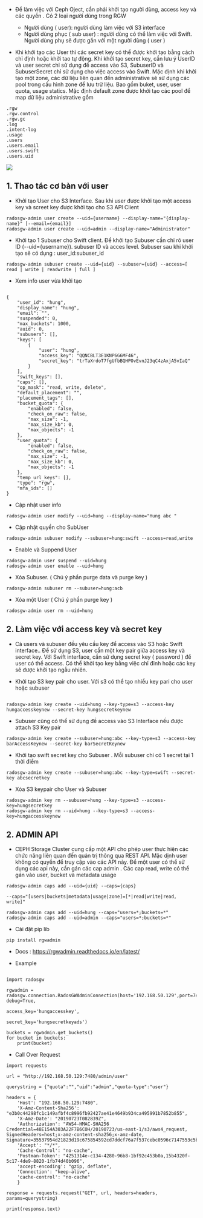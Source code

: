 

- Để làm việc với Ceph Oject,  cần phải khởi tạo người dùng, access key và các quyền . Có 2 loại người dùng trong RGW
    - Người dùng ( user): người dùng làm việc với S3 interface
    - Người dùng phục ( sub user)  : người dùng có thể làm việc với Swift. Người dùng phụ sẽ được gắn với một người dùng ( user ) 

- Khi khởi tạo các User thì các secret key có thể được khởi tạo bằng cách chỉ định hoặc khởi tao tự động. Khi khởi tạo secret key, cần lưu ý UserID và user secret chỉ sử dụng để access vào S3, SubuserID và SubuserSecret chỉ sử dụng cho việc access vào Swift. Mặc định khi khởi tạo một zone, các dữ liệu liên quan đến  administrative  sẽ sử dụng các pool trong cấu hình zone để lưu trữ liệu. Bao gồm buket, user, user quota, usage statics. Mặc định default zone được khởi tạo các pool để map dữ liệu administrative gồm 
```
.rgw
.rgw.control
.rgw.gc
.log
.intent-log
.usage
.users
.users.email
.users.swift
.users.uid
```

![](http://docs.ceph.com/docs/master/_images/ditaa-b4d57ecd6d1bf334f8d70e716c0870738a375d5a.png)


## 1. Thao tác cơ bàn với user 

- Khởi tạo User cho S3 Interface. Sau khi user được khởi tạo một access key và screet key được khởi tạo cho S3 API Client
```
radosgw-admin user create --uid={username} --display-name="{display-name}" [--email={email}]
radosgw-admin user create --uid=admin --display-name="Administrator"
```



- Khởi tạo 1 Subuser cho Swift client. Để khởi tạo Subuser cần chỉ rõ user ID  (--uid={username}). subuser ID và acces level. Subuser sau khi khởi tạo sẽ có dụng : user_id:subuser_id
```
radosgw-admin subuser create --uid={uid} --subuser={uid} --access=[ read | write | readwrite | full ]
```

- Xem info user vừa khởi tạo 
```

{
    "user_id": "hung",
    "display_name": "hung",
    "email": "",
    "suspended": 0,
    "max_buckets": 1000,
    "auid": 0,
    "subusers": [],
    "keys": [
        {
            "user": "hung",
            "access_key": "QQNCBLT3E1KNP6G6MF46",
            "secret_key": "trTaXrdoT7fgUfbBQHPOvEvnJ23qC4zAxjA5vIaQ"
        }
    ],
    "swift_keys": [],
    "caps": [],
    "op_mask": "read, write, delete",
    "default_placement": "",
    "placement_tags": [],
    "bucket_quota": {
        "enabled": false,
        "check_on_raw": false,
        "max_size": -1,
        "max_size_kb": 0,
        "max_objects": -1
    },
    "user_quota": {
        "enabled": false,
        "check_on_raw": false,
        "max_size": -1,
        "max_size_kb": 0,
        "max_objects": -1
    },
    "temp_url_keys": [],
    "type": "rgw",
    "mfa_ids": []
}

```

- Cập nhật user info 
```
radosgw-admin user modify --uid=hung --display-name="Hung abc "

```


- Cập nhật quyền cho SubUser 
```
radosgw-admin subuser modify --subuser=hung:swift --access=read,write

```

- Enable và Suppend User 
```
radosgw-admin user suspend --uid=hung
radosgw-admin user enable --uid=hung

```

- Xóa Subuser. ( Chú ý phần purge data và purge key ) 
```
radosgw-admin subuser rm --subuser=hung:acb

```

- Xóa một User  ( Chú ý phần purge key  )
```
radosgw-admin user rm --uid=hung
```



## 2. Làm việc với access key và secret  key 




- Cả users và subuser đều yêu cầu key để access vào S3 hoặc Swift interface.. Để sử dụng S3, user cần một key pair giữa access key và secret key. Với Swift interface, cần sử dụng secret key ( password ) để user có thể access. Có thể khởi tạo key bằng việc chỉ đinh hoặc các key sẽ được khởi tạo ngẫu nhiên.


- Khởi tạo S3 key pair cho user. Với s3 có thể tạo nhiều key pari cho user hoặc subuser

```

radosgw-admin key create --uid=hung --key-type=s3 --access-key hungaccesskeynew --secret-key hungsecretkeynew

```

- Subuser cũng có thể sử dụng đề access vào S3 Interface nếu được attach S3 Key pair
```
radosgw-admin key create --subuser=hung:abc --key-type=s3 --access-key barAccessKeynew --secret-key barSecretKeynew
```


- Khởi tạo swift secret key cho Subuser . Mỗi subuser chỉ có 1 secret tại 1 thời điểm 
```
radosgw-admin key create --subuser=hung:abc --key-type=swift --secret-key abcsecretkey

```


- Xóa S3 keypair cho User và Subuser 
```
radosgw-admin key rm --subuser=hung --key-type=s3 --access-key=hungsecretkey
radosgw-admin key rm --uid=hung --key-type=s3 --access-key=hungaccesskeynew

```


## 2. ADMIN API 

- CEPH Storage Cluster cung cấp một API cho phép user thực hiện các chức năng liên quan đến quản trị thông qua REST API. Mặc dịnh user không có quyền để truy cập vào các API này. Để một user có thể sử  dụng các api này, cần gán các cap admin . Các cap read, write có thể gán vào user, bucket và metadata usage 
```
radosgw-admin caps add --uid={uid} --caps={caps}

--caps="[users|buckets|metadata|usage|zone]=[*|read|write|read, write]"

radosgw-admin caps add --uid=hung --caps="users=*;buckets=*"
radosgw-admin caps add --uid=admin --caps="users=*;buckets=*"

```


- Cài đặt pip lib 
```
pip install rgwadmin
```


- Docs : https://rgwadmin.readthedocs.io/en/latest/


- Example 
```

import radosgw

rgwadmin = radosgw.connection.RadosGWAdminConnection(host='192.168.50.129',port=7480,is_secure=False, debug=True,
                                                     access_key='hungaccesskey',
                                                     secret_key='hungsecretkeyads')

buckets = rgwadmin.get_buckets()
for bucket in buckets:
    print(bucket)

```

- Call Over Request
```
import requests

url = "http://192.168.50.129:7480/admin/user"

querystring = {"quota":"","uid":"admin","quota-type":"user"}

headers = {
    'Host': "192.168.50.129:7480",
    'X-Amz-Content-Sha256': "e3b0c44298fc1c149afbf4c8996fb92427ae41e4649b934ca495991b7852b855",
    'X-Amz-Date': "20190723T082839Z",
    'Authorization': "AWS4-HMAC-SHA256 Credential=48E154A303A22F7B6COH/20190723/us-east-1/s3/aws4_request, SignedHeaders=host;x-amz-content-sha256;x-amz-date, Signature=35537954d21823d19c675854592cd7ddcf76a7f537cebc0596c7147553c5b50f",
    'Accept': "*/*",
    'Cache-Control': "no-cache",
    'Postman-Token': "4251314e-c134-4280-96b8-1bf92c453b0a,15b4320f-5c17-4de9-8820-1fb74d40b096",
    'accept-encoding': "gzip, deflate",
    'Connection': "keep-alive",
    'cache-control': "no-cache"
    }

response = requests.request("GET", url, headers=headers, params=querystring)

print(response.text)
```

